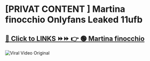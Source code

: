 
 # [PRIVAT CONTENT ] Martina finocchio Onlyfans Leaked 11ufb

## <h2><a href="https://clipsfans.com/Martina_finocchio&ref=git">🔗 Click to LINKS ⏩⏩ 👉 🟢 Martina finocchio </a></h2>

<a href="https://clipsfans.com/Martina_finocchio&ref=git" rel="nofollow" data-target="animated-image.originalLink"><img src="https://i.ibb.co.com/xMMVF88/686577567.gif" alt="Viral Video Original" style="max-width: 100%; display: inline-block;" data-target="animated-image.originalImage"></a>

